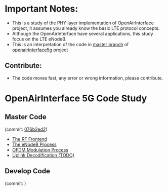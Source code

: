 

# Important Notes:

* This is a study of the PHY layer implementation of OpenAirInterface project, it assumes you already know the basic LTE protocol concepts.
* Although the OpenAirInterface have several applications, this study focus on the LTE eNodeB.
* This is an interpretation of the code in [master branch](https://gitlab.eurecom.fr/oai/openairinterface5g/commit/d0e2938baabf6abf52889dec662f1abef1bc8e56) of   [openairinterface5g](https://gitlab.eurecom.fr/oai/openairinterface5g) project

## Contribute:
* The code moves fast, any error or wrong information, please contribute.

# OpenAirInterface 5G Code Study

## Master Code 
(commit: [076b2ed2](https://gitlab.eurecom.fr/oai/openairinterface5g/commits/master))

- [The RF Frontend](rf_frontend.md)
- [The eNodeB Process](enodeb_process.md)
- [OFDM Modulation Process](dl_ofdm_modulation.md)
- [Uplink Decodification (TODO)](uplink-decoding.md)

## Develop Code 
(commit: )
